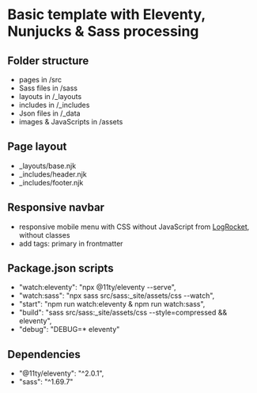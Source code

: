 # Basic template with Eleventy, Nunjucks & Sass processing

## Folder structure

- pages in /src
- Sass files in /sass
- layouts in /_layouts
- includes in /_includes
- Json files in /_data
- images & JavaScripts in /assets

## Page layout

- _layouts/base.njk
- _includes/header.njk
- _includes/footer.njk

## Responsive navbar

- responsive mobile menu with CSS without JavaScript from [LogRocket](https://blog.logrocket.com/create-responsive-mobile-menu-with-css-no-javascript/), without classes
- add tags: primary in frontmatter

## Package.json scripts

- "watch:eleventy": "npx @11ty/eleventy --serve",
- "watch:sass": "npx sass src/sass:_site/assets/css --watch",
- "start": "npm run watch:eleventy & npm run watch:sass",
- "build": "sass src/sass:_site/assets/css --style=compressed && eleventy",
- "debug": "DEBUG=* eleventy"

## Dependencies

- "@11ty/eleventy": "^2.0.1",
- "sass": "^1.69.7"
